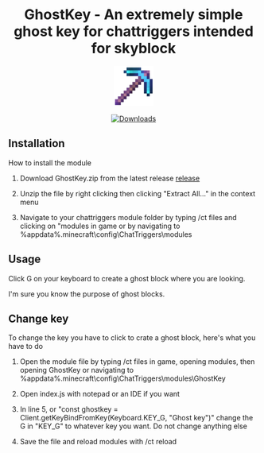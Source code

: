 <h1 align="center">
GhostKey -  An extremely simple ghost key for chattriggers intended for skyblock
</h1>



<div align="center">

![gk_logo](https://raw.githubusercontent.com/fivepandasna/GhostKey/main/assets/logo-80.png)

[![Downloads](https://img.shields.io/github/downloads/fivepandasna/GhostKey/total?label=downloads&color=208a19&logo=github&style=for-the-badge)](https://github.com/fivepandasna/GhostKey/releases)
</div>

## Installation 
How to install the module 

1. Download  GhostKey.zip from the latest release [release](https://github.com/fivepandasna/GhostKey/releases)

2. Unzip the file by right clicking then clicking "Extract All..." in the context menu
  
3. Navigate to your chattriggers module folder by typing /ct files and clicking on "modules in game or by navigating to %appdata%\.minecraft\config\ChatTriggers\modules



## Usage
Click G on your keyboard to create a ghost block where you are looking.

I'm sure you know the purpose of ghost blocks.



## Change key
To change the key you have to click to crate a ghost block, here's what you have to do

1. Open the module file by typing /ct files in game, opening modules, then opening GhostKey or navigating to %appdata%\.minecraft\config\ChatTriggers\modules\GhostKey

2. Open index.js with notepad or an IDE if you want
  
3. In line 5, or "const ghostkey = Client.getKeyBindFromKey(Keyboard.KEY_G, "Ghost key")" change the G in "KEY_G" to whatever key you want. Do not change anything else
  
4. Save the file and reload modules with /ct reload
